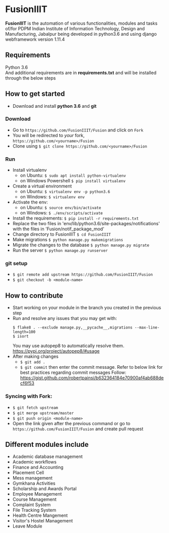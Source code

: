 # FusionIIIT

**FusionIIIT** is the automation of various functionalities, modules and tasks of/for PDPM Indian Institute of Information Technology, Design and Manufacturing, Jabalpur being developed in python3.6 and using django webframework version 1.11.4  

## Requirements

Python 3.6  
And additional requirements are in **requirements.txt** and will be installed through the below steps

## How to get started

* Download and install **python 3.6** and **git**
### Download
* Go to `https://github.com/FusionIIIT/Fusion` and click on `Fork`
* You will be redirected to *your* fork, `https://github.com/<yourname>/Fusion`
* Clone using `$ git clone https://github.com/<yourname>/Fusion`
### Run
* Install virtualenv  
    - on Ubuntu: `$ sudo apt install python-virtualenv`  
    - on Windows Powershell `$ pip install virtualenv`  
* Create a virtual environment  
    - on Ubuntu: `$ virtualenv env -p python3.6`  
    - on Windows: `$ virtualenv env`  
* Activate the env:
    - on Ubuntu: `$ source env/bin/activate`  
    - on Windows: `$ ./env/scripts/activate`  
* Install the requirements: `$ pip install -r requirements.txt`
* Replace the two files in 
	'env/lib/python3.6/site-packages/notifications'
  with the files in 
	'Fusion/notif\_package_mod'
* Change directory to FusionIIIT `$ cd FusionIIIT`
* Make migrations `$ python manage.py makemigrations`  
* Migrate the changes to the database `$ python manage.py migrate`  
* Run the server `$ python manage.py runserver`
### git setup
* `$ git remote add upstream https://github.com/FusionIIIT/Fusion`
* `$ git checkout -b <module-name>`

## How to contribute
* Start working on your module in the branch you created in the previous step
* Run and resolve any issues that you may get with:
  ```
  $ flake8 . --exclude manage.py,__pycache__,migrations --max-line-length=100
  $ isort
  ```  
  You may use autopep8 to automatically resolve them. https://pypi.org/project/autopep8/#usage
* After making changes  
    - `$ git add .`  
    - `$ git commit` then enter the commit message.
        Refer to below link for best practices regarding commit messages
        Follow: https://gist.github.com/robertpainsi/b632364184e70900af4ab688decf6f53  
### Syncing with Fork:
* `$ git fetch upstream`
* `$ git merge upstream/master`
* `$ git push origin <module-name>`
* Open the link given after the previous command or go to `https://github.com/FusionIIIT/Fusion` and create pull request


## Different modules include

* Academic database management  
* Academic workflows  
* Finance and Accounting  
* Placement Cell  
* Mess management  
* Gymkhana Activities  
* Scholarship and Awards Portal  
* Employee Management  
* Course Management  
* Complaint System  
* File Tracking System  
* Health Centre Mangement  
* Visitor's Hostel Management  
* Leave Module  

